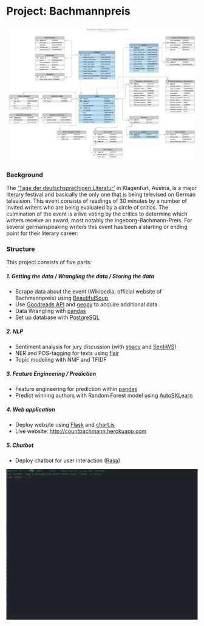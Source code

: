 # Project: Bachmannpreis

![ER model bachmann database](images/bachmann_postgres_er.jpeg)

### Background

The ['Tage der deutschsprachigen Literatur'](https://bachmannpreis.orf.at/) in Klagenfurt, Austria, is a major literary festival and basically the only one that is being televised on German television. This event consists of readings of 30 minutes by a number of invited writers who are being evaluated by a circle of critics. The culmination of the event is a live voting by the critics to determine which writers receive an award, most notably the Ingeborg-Bachmann-Preis. For several germanspeaking writers this event has been a starting or ending point for their literary career. 

### Structure

This project consists of five parts:

##### 1. Getting the data / Wrangling the data / Storing the data
* Scrape data about the event (Wikipedia, official website of Bachmannpreis) using [BeautifulSoup](https://www.crummy.com/software/BeautifulSoup/)
* Use [Goodreads API](https://www.goodreads.com/api) and [geopy](https://github.com/geopy/geopy) to acquire additional data
* Data Wrangling with [pandas](https://github.com/pandas-dev/pandas)
* Set up database with [PostgreSQL](https://www.postgresql.org/)

##### 2. NLP
* Sentiment analysis for jury discussion (with [spacy](https://spacy.io/) and [SentiWS](https://github.com/Liebeck/spacy-sentiws))
* NER and POS-tagging for texts using [flair](https://github.com/flairNLP/flair)
* Topic modeling with NMF and TFIDF

##### 3. Feature Engineering / Prediction
* Feature engineering for prediction within [pandas](https://github.com/pandas-dev/pandas)
* Predict winning authors with Random Forest model using [AutoSKLearn](https://automl.github.io/auto-sklearn/master/)

##### 4. Web application
* Deploy website using [Flask](https://github.com/pallets/flask) and [chart.js](https://github.com/chartjs/Chart.js)
* Live website: http://countbachmann.herokuapp.com

##### 5. Chatbot
* Deploy chatbot for user interaction ([Rasa](https://rasa.com/))

![rasa_bot](images/bachmann_rasabot.gif)
